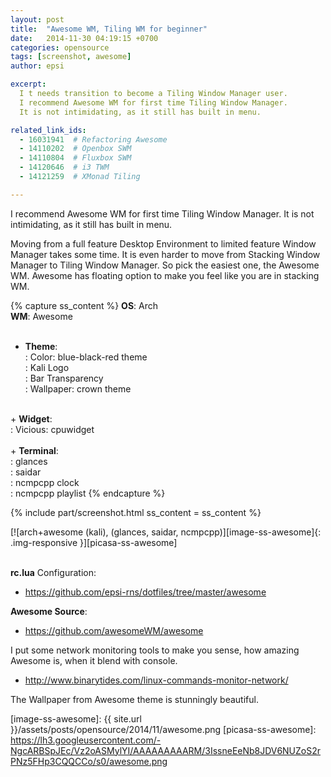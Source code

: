 ```yaml
---
layout: post
title:  "Awesome WM, Tiling WM for beginner"
date:   2014-11-30 04:19:15 +0700
categories: opensource
tags: [screenshot, awesome]
author: epsi

excerpt:
  I t needs transition to become a Tiling Window Manager user.
  I recommend Awesome WM for first time Tiling Window Manager.
  It is not intimidating, as it still has built in menu.

related_link_ids: 
  - 16031941  # Refactoring Awesome
  - 14110202  # Openbox SWM
  - 14110804  # Fluxbox SWM
  - 14120646  # i3 TWM
  - 14121259  # XMonad Tiling

---
```


I recommend Awesome WM for first time Tiling Window Manager.
It is not intimidating, as it still has built in menu.

Moving from a full feature Desktop Environment
to limited feature Window Manager takes some time.
It is even harder to move from Stacking Window Manager
to Tiling Window Manager. So pick the easiest one, the Awesome WM.
Awesome has floating option to make you feel like you are in stacking WM.

{% capture ss_content %}
<strong>OS</strong>: Arch<br/> 
<strong>WM</strong>: Awesome<br/>
<br/>
  + <strong>Theme</strong>:<br/>
  : Color: blue-black-red theme<br/>
  : Kali Logo<br/>
  : Bar Transparency<br/>
  : Wallpaper: crown theme<br/>
<br/>
  + <strong>Widget</strong>:<br/>
  : Vicious: cpuwidget<br/>
<br/>
  + <strong>Terminal</strong>:<br/>
  : glances<br/>
  : saidar<br/>
  : ncmpcpp clock<br/>
  : ncmpcpp playlist
{% endcapture %}

{% include part/screenshot.html ss_content = ss_content %}


[![arch+awesome (kali), (glances, saidar, ncmpcpp)][image-ss-awesome]{: .img-responsive }][picasa-ss-awesome]
<br/><br/>


**rc.lua** Configuration:

* <https://github.com/epsi-rns/dotfiles/tree/master/awesome>

**Awesome Source**:

* <https://github.com/awesomeWM/awesome>


I put some network monitoring tools to make you sense,
how amazing Awesome is, when it blend with console.

* <http://www.binarytides.com/linux-commands-monitor-network/>

The Wallpaper from Awesome theme is stunningly beautiful.


[//]: <> ( -- -- -- links below -- -- -- )

[image-ss-awesome]: {{ site.url }}/assets/posts/opensource/2014/11/awesome.png
[picasa-ss-awesome]: https://lh3.googleusercontent.com/-NgcARBSpJEc/Vz2oASMylYI/AAAAAAAAARM/3IssneEeNb8JDV6NUZoS2rPNz5FHp3CQQCCo/s0/awesome.png
